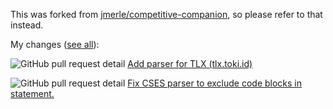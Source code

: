 This was forked from [jmerle/competitive-companion](https://github.com/jmerle/competitive-companion), so please refer to that instead.

My changes ([see all](https://github.com/jmerle/competitive-companion/pulls?q=author%3Aanandoza)):

![GitHub pull request detail](https://img.shields.io/github/pulls/detail/state/jmerle/competitive-companion/122?label=) [Add parser for TLX (tlx.toki.id)](https://github.com/jmerle/competitive-companion/pull/122)

![GitHub pull request detail](https://img.shields.io/github/pulls/detail/state/jmerle/competitive-companion/123?label=) [Fix CSES parser to exclude code blocks in statement.](https://github.com/jmerle/competitive-companion/pull/123)
